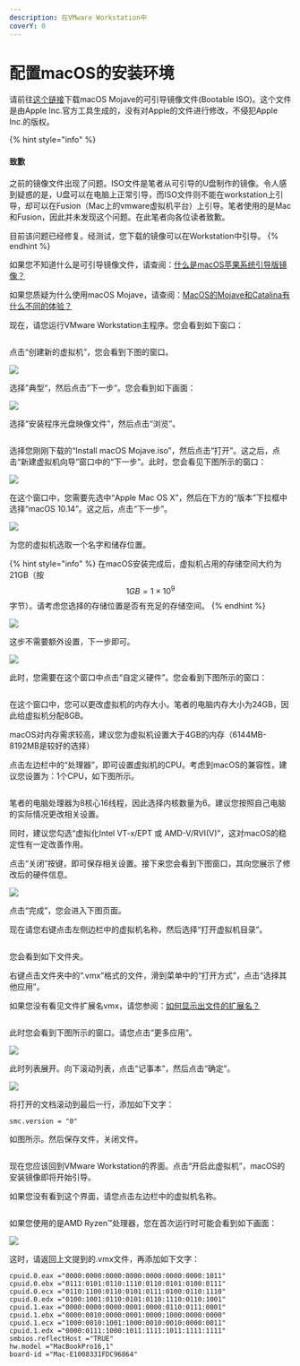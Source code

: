 ```yaml
---
description: 在VMware Workstation中
coverY: 0
---
```


# 配置macOS的安装环境

请前往[这个链接](https://www.123pan.com/s/0pMUVv-i92x)下载macOS Mojave的可引导镜像文件(Bootable ISO)。这个文件是由Apple Inc.官方工具生成的，没有对Apple的文件进行修改，不侵犯Apple Inc.的版权。

{% hint style="info" %}
#### 致歉

之前的镜像文件出现了问题。ISO文件是笔者从可引导的U盘制作的镜像。令人感到疑惑的是，U盘可以在电脑上正常引导，而ISO文件则不能在workstation上引导，却可以在Fusion（Mac上的vmware虚拟机平台）上引导。笔者使用的是Mac和Fusion，因此并未发现这个问题。在此笔者向各位读者致歉。

目前该问题已经修复。经测试，您下载的镜像可以在Workstation中引导。
{% endhint %}

如果您不知道什么是可引导镜像文件，请查阅：[什么是macOS苹果系统引导版镜像？](https://www.loveswo.com/53.html)

如果您质疑为什么使用macOS Mojave，请查阅：[MacOS的Mojave和Catalina有什么不同的体验？](https://www.zhihu.com/question/349685707)

现在，请您运行VMware Workstation主程序。您会看到如下窗口：

<figure><img src="../.gitbook/assets/VMW.png" alt=""><figcaption></figcaption></figure>

点击“创建新的虚拟机”，您会看到下图的窗口。

![](../.gitbook/assets/new-vm-guide.PNG)

选择”典型“，然后点击”下一步“。您会看到如下画面：

![](../.gitbook/assets/NEW-VM.png)

选择“安装程序光盘映像文件”，然后点击“浏览”。

<figure><img src="../.gitbook/assets/choose-ISO.png" alt=""><figcaption></figcaption></figure>

选择您刚刚下载的“Install macOS Mojave.iso”，然后点击“打开”。这之后，点击“新建虚拟机向导”窗口中的“下一步”。此时，您会看见下图所示的窗口：

![](../.gitbook/assets/CHOOSE-OS.png)

在这个窗口中，您需要先选中“Apple Mac OS X”，然后在下方的“版本”下拉框中选择“macOS 10.14”。这之后，点击“下一步”。

![](../.gitbook/assets/NAME-VM.png)



为您的虚拟机选取一个名字和储存位置。

{% hint style="info" %}
在macOS安装完成后，虚拟机占用的存储空间大约为21GB（按$$1GB=1\times10^9$$字节）。请考虑您选择的存储位置是否有充足的存储空间。
{% endhint %}

![](../.gitbook/assets/NEW-VITURAL-DISK.png)

这步不需要额外设置，下一步即可。

![](<../.gitbook/assets/MOD-HW (2).png>)

此时，您需要在这个窗口中点击“自定义硬件”。您会看到下图所示的窗口：

<figure><img src="../.gitbook/assets/MOD-RAM.png" alt=""><figcaption></figcaption></figure>

在这个窗口中，您可以更改虚拟机的内存大小。笔者的电脑内存大小为24GB，因此给虚拟机分配8GB。

macOS对内存需求较高，建议您为虚拟机设置大于4GB的内存（6144MB-8192MB是较好的选择）

点击左边栏中的“处理器”，即可设置虚拟机的CPU。考虑到macOS的兼容性，建议您设置为：1个CPU，如下图所示。

<figure><img src="../.gitbook/assets/MOD-CPU.png" alt=""><figcaption></figcaption></figure>

笔者的电脑处理器为8核心16线程，因此选择内核数量为6。建议您按照自己电脑的实际情况更改相关设置。

同时，建议您勾选“虚拟化Intel VT-x/EPT 或 AMD-V/RVI(V)”，这对macOS的稳定性有一定改善作用。

点击“关闭”按键，即可保存相关设置。接下来您会看到下图窗口，其向您展示了修改后的硬件信息。

![](../.gitbook/assets/MODED-HW.png)

点击“完成”，您会进入下图页面。

现在请您右键点击左侧边栏中的虚拟机名称，然后选择“打开虚拟机目录”。

<figure><img src="../.gitbook/assets/OPEN-VM-PATH.png" alt=""><figcaption></figcaption></figure>

您会看到如下文件夹。

右键点击文件夹中的“.vmx”格式的文件，滑到菜单中的“打开方式”，点击“选择其他应用”。

如果您没有看见文件扩展名vmx，请您参阅：[如何显示出文件的扩展名？](https://answers.microsoft.com/zh-hans/windows/forum/all/%E5%A6%82%E4%BD%95%E6%98%BE%E7%A4%BA%E5%87%BA/a16fb2a5-5d0c-42d7-90bc-3176cc055a5f)

<figure><img src="../.gitbook/assets/OPEN-VMX.png" alt=""><figcaption></figcaption></figure>

此时您会看到下图所示的窗口。请您点击“更多应用”。

![](../.gitbook/assets/MORE-APP.png)

此时列表展开。向下滚动列表，点击“记事本”，然后点击“确定”。

![](../.gitbook/assets/OPEN-WITH-NOTEPAD.png)

将打开的文档滚动到最后一行，添加如下文字：

`smc.version = "0"`

如图所示。然后保存文件，关闭文件。

<figure><img src="../.gitbook/assets/add-line-in-vmx.png" alt=""><figcaption></figcaption></figure>

现在您应该回到VMware Workstation的界面。点击“开启此虚拟机”，macOS的安装镜像即将开始引导。

如果您没有看到这个界面，请您点击左边栏中的虚拟机名称。

<figure><img src="../.gitbook/assets/START-VM.png" alt=""><figcaption></figcaption></figure>

如果您使用的是AMD Ryzen™处理器，您在首次运行时可能会看到如下画面：

![](<../.gitbook/assets/image (1).png>)

这时，请返回上文提到的.vmx文件，再添加如下文字：

```
cpuid.0.eax ="0000:0000:0000:0000:0000:0000:0000:1011"
cpuid.0.ebx ="0111:0101:0110:1110:0110:0101:0100:0111"
cpuid.0.ecx ="0110:1100:0110:0101:0111:0100:0110:1110"
cpuid.0.edx ="0100:1001:0110:0101:0110:1110:0110:1001"
cpuid.1.eax ="0000:0000:0000:0001:0000:0110:0111:0001"
cpuid.1.ebx ="0000:0010:0000:0001:0000:1000:0000:0000"
cpuid.1.ecx ="1000:0010:1001:1000:0010:0010:0000:0011"
cpuid.1.edx ="0000:0111:1000:1011:1111:1011:1111:1111"
smbios.reflectHost ="TRUE"
hw.model ="MacBookPro16,1"
board-id ="Mac-E1008331FDC96864"

```
